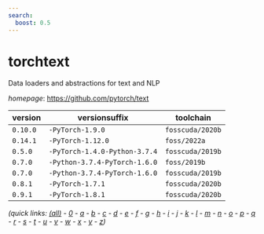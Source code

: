 ```yaml
---
search:
  boost: 0.5
---
```

# torchtext

Data loaders and abstractions for text and NLP

*homepage*: <https://github.com/pytorch/text>

version | versionsuffix | toolchain
--------|---------------|----------
``0.10.0`` | ``-PyTorch-1.9.0`` | ``fosscuda/2020b``
``0.14.1`` | ``-PyTorch-1.12.0`` | ``foss/2022a``
``0.5.0`` | ``-PyTorch-1.4.0-Python-3.7.4`` | ``fosscuda/2019b``
``0.7.0`` | ``-Python-3.7.4-PyTorch-1.6.0`` | ``foss/2019b``
``0.7.0`` | ``-Python-3.7.4-PyTorch-1.6.0`` | ``fosscuda/2019b``
``0.8.1`` | ``-PyTorch-1.7.1`` | ``fosscuda/2020b``
``0.9.1`` | ``-PyTorch-1.8.1`` | ``fosscuda/2020b``


*(quick links: [(all)](../index.md) - [0](../0/index.md) - [a](../a/index.md) - [b](../b/index.md) - [c](../c/index.md) - [d](../d/index.md) - [e](../e/index.md) - [f](../f/index.md) - [g](../g/index.md) - [h](../h/index.md) - [i](../i/index.md) - [j](../j/index.md) - [k](../k/index.md) - [l](../l/index.md) - [m](../m/index.md) - [n](../n/index.md) - [o](../o/index.md) - [p](../p/index.md) - [q](../q/index.md) - [r](../r/index.md) - [s](../s/index.md) - [t](../t/index.md) - [u](../u/index.md) - [v](../v/index.md) - [w](../w/index.md) - [x](../x/index.md) - [y](../y/index.md) - [z](../z/index.md))*

